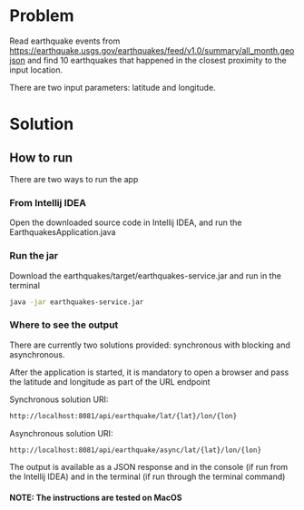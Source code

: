 # Problem
Read earthquake events from https://earthquake.usgs.gov/earthquakes/feed/v1.0/summary/all_month.geojson
and find 10 earthquakes that happened in the closest proximity to the input location.

There are two input parameters: latitude and longitude.

# Solution

## How to run

There are two ways to run the app

### From Intellij IDEA 

Open the downloaded source code in Intellij IDEA, and run the EarthquakesApplication.java

### Run the jar

Download the earthquakes/target/earthquakes-service.jar and run in the terminal 
```bash
java -jar earthquakes-service.jar 
```

### Where to see the output

There are currently two solutions provided: synchronous with blocking and asynchronous.

After the application is started, it is mandatory to open a browser and pass the latitude and longitude as part of the URL endpoint

Synchronous solution URI:

```bash
http://localhost:8081/api/earthquake/lat/{lat}/lon/{lon}
```

Asynchronous solution URI:

```bash
http://localhost:8081/api/earthquake/async/lat/{lat}/lon/{lon}
```

The output is available as a JSON response and in the console (if run from the Intellij IDEA) and in the terminal (if run through the terminal command)


#### NOTE: The instructions are tested on MacOS
